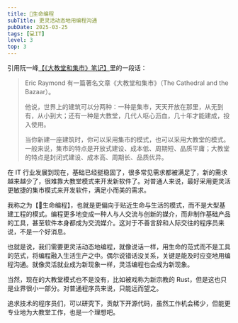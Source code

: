 ```yaml
---
title: 🐣生命编程
subTitle: 更灵活动态地用编程沟通
pubDate: 2025-03-25
tags: [💻IT]
level: 3
top: 3
---
```


引用阮一峰[【《大教堂和集市》笔记】]里的一段话：

> Eric Raymond 有一篇著名文章《大教堂和集市》（The Cathedral and the Bazaar）。
>
> 他说，世界上的建筑可以分两种：一种是集市，天天开放在那里，从无到有，从小到大；还有一种是大教堂，几代人呕心沥血，几十年才能建成，投入使用。
>
> 当你新建一座建筑时，你可以采用集市的模式，也可以采用大教堂的模式。一般来说，集市的特点是开放式建设、成本低、周期短、品质平庸；大教堂的特点是封闭式建设、成本高、周期长、品质优异。

在 IT 行业发展到现在，基础已经挺稳固了，很多常见需求都被满足了，新的需求越来越少了，很难靠大教堂模式来开发新软件了。对普通人来说，最好采用更灵活更敏捷的集市模式来开发软件，满足小而美的需求。

我称之为【🐣生命编程】，也就是更偏向于贴近生命与生活的模式，而不是大型基建工程的模式。编程更多地变成一种人与人交流与创新的媒介，而非制作基础产品的工具，甚至软件本身都成为交流媒介。这对于不善言辞和人际交往的程序员来说，不是一个好消息。

也就是说，我们需要更灵活动态地编程，就像说话一样，用生命的范式而不是工具的范式，将编程融入生活生产之中。偶尔说错话没关系，关键是能及时应变地用编程沟通。就像灵活就业成为新现象一样，灵活编程也会成为新现象。

当然，现在的大教堂模式也不是没有，比如被戏称为新宗教的 Rust，但是这也只是业界很小一部分。对普通程序员来说，只能远而望之。

追求技术的程序员们，可以研究下，贡献下开源代码，虽然工作机会稀少，但能更专业地为大教堂工作，也是一个理想吧。


[【《大教堂和集市》笔记】]: https://www.ruanyifeng.com/blog/2008/02/notes_on_the_cathedral_and_the_bazaar.html
